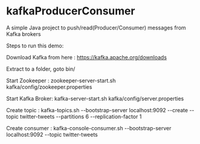  # kafkaProducerConsumer
A simple Java project to push/read(Producer/Consumer) messages from Kafka brokers

Steps to run this demo:

Download Kafka from here : https://kafka.apache.org/downloads

Extract to a folder, goto bin/

Start Zookeeper :  zookeeper-server-start.sh kafka/config/zookeeper.properties

Start Kafka Broker:  kafka-server-start.sh kafka/config/server.properties

Create topic :  kafka-topics.sh --bootstrap-server localhost:9092 --create --topic twitter-tweets --partitions 6 --replication-factor 1 

Create consumer : kafka-console-consumer.sh --bootstrap-server localhost:9092  --topic twitter-tweets
